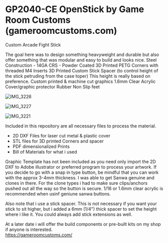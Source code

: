 # GP2040-CE OpenStick by Game Room Customs (gameroomcustoms.com) 
 Custom Arcade Fight Stick

 The goal here was to design something heavyweight and durable but also offer something that was modular and easy to build and looks nice. 
 Steel Construction - 14GA CRS - Powder Coated
 3D Printed PETG Corners with threaded M4 Inserts
 3D Printed Custom Stick Spacer (to control height of the stick petruding from the case toper) This height is really based on preference. 
 Custom printed & machine cut graphics
 1.6mm Clear Acrylic Cover/graphic protector
 Rubber Non Slip feet

![IMG_3226](https://github.com/user-attachments/assets/32d7ea27-ac24-469f-add6-c9e48e2c94af)

![IMG_3227](https://github.com/user-attachments/assets/e802b031-3313-433d-be59-33064db5bddb)

![IMG_3221](https://github.com/user-attachments/assets/0885c760-1203-4960-a1a9-43355834fba7)


Included in this repository are all necessary files to process the material.
 - 2D DXF Files for laser cut metal & plastic cover
 - STL files for 3D printed Corners and spacer
 - PDF dimensionalized Prints
 - Bill of Materials for what i used

Graphic Template has not been included as you need only import the 2D DXF to Adobe illustrator or preferred program to process your artwork. 
If you decide to go with a snap in type button, be mindful that you can work with the approx 3-4mm thickness. I was able to get Sanwa genuine and clones in there. For the
clone types i had to make sure clips/anchors pushed out all the way so the button is secure. 1/16 or 1.6mm clear acrylic is recommended when usinf geniune sanwa buttons. 

Also note that i use a stick spacer.  This is not necessary if you want your stick to sit higher, but i added a 6mm (1/4") thick spacer to set the height where i like it. You could always add stick extensions as well. 

At a later date i will offer the build components or pre-built kits on my shop if anyone is interested.  
https://gameroomcustoms.com/


